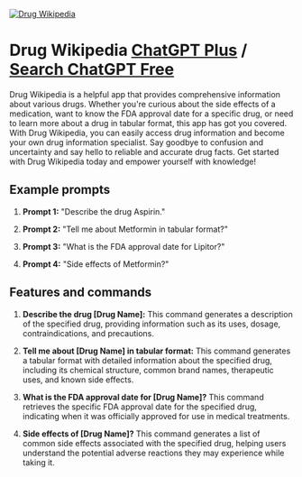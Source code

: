 
[![Drug Wikipedia](https://files.oaiusercontent.com/file-95ZZntdUWoooJTIG6XQ5f8Ar?se=2123-10-16T15%3A04%3A06Z&sp=r&sv=2021-08-06&sr=b&rscc=max-age%3D31536000%2C%20immutable&rscd=attachment%3B%20filename%3Daa61f7a7-dc02-4b37-91df-3595e10e1c62.png&sig=QMjyVM4JWNL94UfIK/Zz1O8YWbBk32QwAvYRD7kb6xY%3D)](https://chat.openai.com/g/g-lAX0e2yaQ-drug-wikipedia)

# Drug Wikipedia [ChatGPT Plus](https://chat.openai.com/g/g-lAX0e2yaQ-drug-wikipedia) / [Search ChatGPT Free](https://gptcall.net/index.html#/?search=Drug%20Wikipedia)

Drug Wikipedia is a helpful app that provides comprehensive information about various drugs. Whether you're curious about the side effects of a medication, want to know the FDA approval date for a specific drug, or need to learn more about a drug in tabular format, this app has got you covered. With Drug Wikipedia, you can easily access drug information and become your own drug information specialist. Say goodbye to confusion and uncertainty and say hello to reliable and accurate drug facts. Get started with Drug Wikipedia today and empower yourself with knowledge!

## Example prompts

1. **Prompt 1:** "Describe the drug Aspirin."

2. **Prompt 2:** "Tell me about Metformin in tabular format?"

3. **Prompt 3:** "What is the FDA approval date for Lipitor?"

4. **Prompt 4:** "Side effects of Metformin?"

## Features and commands

1. **Describe the drug [Drug Name]:** This command generates a description of the specified drug, providing information such as its uses, dosage, contraindications, and precautions.

2. **Tell me about [Drug Name] in tabular format:** This command generates a tabular format with detailed information about the specified drug, including its chemical structure, common brand names, therapeutic uses, and known side effects.

3. **What is the FDA approval date for [Drug Name]?** This command retrieves the specific FDA approval date for the specified drug, indicating when it was officially approved for use in medical treatments.

4. **Side effects of [Drug Name]?** This command generates a list of common side effects associated with the specified drug, helping users understand the potential adverse reactions they may experience while taking it.


